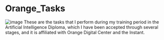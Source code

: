 # Orange_Tasks
![image](https://user-images.githubusercontent.com/91877743/187698117-fb98e0f1-fe5d-4dc7-b012-f76eb78dc189.png)
These are the tasks that I perform during my training period in the Artificial Intelligence Diploma, which I have been accepted through several stages, and it is affiliated with Orange Digital Center and the Instant.
